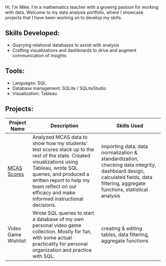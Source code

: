 Hi, I'm Mike. I'm a mathematics teacher with a growing passion for working with data. Welcome to my data analysis portfolio, where I showcase projects that I have been working on to develop my skills.

## Skills Developed:
- Querying relational databases to assist with analysis
- Crafting visualizations and dashboards to drive and augment communication of insights

## Tools:
- Languages: SQL
- Database management: SQLite / SQLiteStudio
- Visualization: Tableau

## Projects:
| Project Name | Description | Skills Used |
| --- | --- | --- |
| [MCAS Scores](https://mwdemos.github.io/Data-Analysis-Portfolio/) | Analyzed MCAS data to show how my students' test scores stack up to the rest of the state. Created visualizations using Tableau, wrote SQL queries, and produced a written report to help my team reflect on our efficacy and make informed instructional decisions. | importing data, data normalization & standardization, checking data integrity, dashboard design, calculated fields, data filtering, aggregate functions, statistical analysis |
|Video Game Wishlist | Wrote SQL queries to start a database of my own personal video game collection. Mostly for fun, with some actual practicality for personal organization and practice with SQL. | creating & editing tables, data filtering, aggregate functions |
